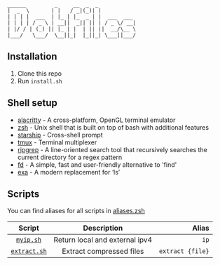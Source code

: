 ```
______         _     __  _  _
|  _  \       | |   / _|(_)| |
| | | |  ___  | |_ | |_  _ | |  ___  ___
| | | | / _ \ | __||  _|| || | / _ \/ __|
| |/ / | (_) || |_ | |  | || ||  __/\__ \
|___/   \___/  \__||_|  |_||_| \___||___/
```

## Installation

1. Clone this repo
2. Run `install.sh`

## Shell setup

- [alacritty](https://github.com/alacritty/alacritty) - A cross-platform, OpenGL terminal emulator
- [zsh](https://github.com/ohmyzsh/ohmyzsh/wiki/Installing-ZSH) - Unix shell that is built on top of bash with additional features
- [starship](https://github.com/starship/starship) - Cross-shell prompt
- [tmux](https://github.com/tmux/tmux) - Terminal multiplexer
- [ripgrep](https://github.com/BurntSushi/ripgrep) - A line-oriented search tool that recursively searches the current directory for a regex pattern
- [fd](https://github.com/sharkdp/fd) - A simple, fast and user-friendly alternative to 'find'
- [exa](https://github.com/ogham/exa) - A modern replacement for ‘ls’

## Scripts

You can find aliases for all scripts in [aliases.zsh](.config/zsh/aliases.zsh)

|                                          Script                                          |          Description           |            Alias |
| :--------------------------------------------------------------------------------------: | :----------------------------: | ---------------: |
|   [`myip.sh`](https://github.com/themadnesstony/dotfiles/blob/master/scripts/myip.sh)    | Return local and external ipv4 |             `ip` |
| [`extract.sh`](https://github.com/themadnesstony/dotfiles/blob/master/scripts/extact.sh) |    Extract compressed files    | `extract {file}` |
